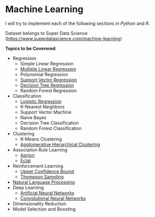 # Machine Learning

I will try to implement each of the following sections in *Python* and *R*.

Dataset belongs to Super Data Science (https://www.superdatascience.com/machine-learning)

**Topics to be Coverered**
  * Regression
       * Simple Linear Regression
       * [Multiple Linear Regression](https://github.com/detel/Machine-Learning/tree/master/MultipleLinearRegression)
       * Polynomial Regression
       * [Support Vector Regression](https://github.com/detel/Machine-Learning/tree/master/SupportVectorRegressor)
       * [Decision Tree Regression](https://github.com/detel/Machine-Learning/tree/master/DecisionTreeRegression)
       * Random Forest Regression
  * Classification
       * [Logistic Regression](https://github.com/detel/Machine-Learning/tree/master/LogisticRegression)
       * K-Nearest Neighbors
       * Support Vector Machine
       * Naive Bayes
       * Decision Tree Classification
       * Random Forest Classification
  * Clustering
       * K-Means Clustering
       * [Agglomerative Hierarchical Clustering](https://github.com/detel/Machine-Learning/tree/master/AgglomerativeHierarchicalClustering)
  * Association Rule Learning
       * [Apriori](https://github.com/detel/Machine-Learning/tree/master/AprioriAlgorithm)
       * [Eclat](https://github.com/detel/Machine-Learning/tree/master/EclatAlgorithm)
  * Reinforcement Learning
       * [Upper Confidence Bound](https://github.com/detel/Machine-Learning/tree/master/UpperConfidenceBound)
       * [Thompson Sampling](https://github.com/detel/Machine-Learning/tree/master/ThompsonSampling)
  * [Natural Language Processing](https://github.com/detel/Machine-Learning/tree/master/NaturalLanguageProcessing)
  * Deep Learning
       * [Artificial Neural Networks](https://github.com/detel/Machine-Learning/tree/master/ArtificialNeuralNetwork)
       * [Convolutional Neural Networks](https://github.com/detel/Machine-Learning/tree/master/ConvolutionalNeuralNetwork)
  * Dimensionality Reduction
  * Model Selection and Boosting

